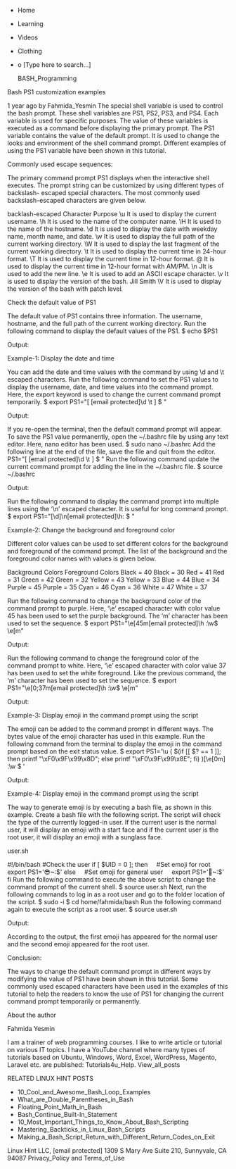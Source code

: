 





















































* Home
* Learning
* Videos
* Clothing
*
  o [Type here to search...]


   BASH_Programming


Bash PS1 customization examples

1 year ago
by Fahmida_Yesmin
The special shell variable is used to control the bash prompt. These shell
variables are PS1, PS2, PS3, and PS4. Each variable is used for specific
purposes. The value of these variables is executed as a command before
displaying the primary prompt. The PS1 variable contains the value of the
default prompt. It is used to change the looks and environment of the shell
command prompt. Different examples of using the PS1 variable have been shown in
this tutorial.

Commonly used escape sequences:

The primary command prompt PS1 displays when the interactive shell executes.
The prompt string can be customized by using different types of backslash-
escaped special characters. The most commonly used backslash-escaped characters
are given below.

backlash-escaped Character Purpose
\u                         It is used to display the current username.
\h                         It is used to the name of the computer name.
\H                         It is used to the name of the hostname.
\d                         It is used to display the date with weekday name,
                           month name, and date.
\w                         It is used to display the full path of the current
                           working directory.
\W                         It is used to display the last fragment of the
                           current working directory.
\t                         It is used to display the current time in 24-hour
                           format.
\T                         It is used to display the current time in 12-hour
                           format.
\@                         It is used to display the current time in 12-hour
                           format with AM/PM.
\n                         JIt is used to add the new line.
\e                         It is used to add an ASCII escape character.
\v                         It is used to display the version of the bash.
Jill                       Smith
\V                         It is used to display the version of the bash with
                           patch level.


Check the default value of PS1

The default value of PS1 contains three information. The username, hostname,
and the full path of the current working directory. Run the following command
to display the default values of the PS1.
$ echo $PS1

Output:


Example-1: Display the date and time

You can add the date and time values with the command by using \d and \t
escaped characters. Run the following command to set the PS1 values to display
the username, date, and time values into the command prompt. Here, the export
keyword is used to change the current command prompt temporarily.
$ export PS1="[ \[email protected]\d \t ] $ "

Output:

If you re-open the terminal, then the default command prompt will appear. To
save the PS1 value permanently, open the ~/.bashrc file by using any text
editor. Here, nano editor has been used.
$ sudo nano ~/.bashrc
Add the following line at the end of the file, save the file and quit from the
editor.
PS1="[ \[email protected]\d \t ] $ "
Run the following command update the current command prompt for adding the line
in the ~/.bashrc file.
$ source ~/.bashrc

Output:

Run the following command to display the command prompt into multiple lines
using the ‘\n’ escaped character. It is useful for long command prompt.
$ export PS1="[\d]\n\[email protected]\h: $ "

Example-2: Change the background and foreground color

Different color values can be used to set different colors for the background
and foreground of the command prompt. The list of the background and the
foreground color names with values is given below.

Background Colors Foreground Colors
Black = 40        Black = 30
Red = 41          Red = 31
Green = 42        Green = 32
Yellow = 43       Yellow = 33
Blue = 44         Blue = 34
Purple = 45       Purple = 35
Cyan = 46         Cyan = 36
White = 47        White = 37

Run the following command to change the background color of the command prompt
to purple. Here, ‘\e’ escaped character with color value 45 has been used to
set the purple background. The ‘m’ character has been used to set the sequence.
$ export PS1="\e[45m\[email protected]\h :\w$ \e[m"

Output:

Run the following command to change the foreground color of the command prompt
to white. Here, ‘\e’ escaped character with color value 37 has been used to set
the white foreground. Like the previous command, the ‘m’ character has been
used to set the sequence.
$ export PS1="\e[0;37m\[email protected]\h :\w$ \e[m"

Output:


Example-3: Display emoji in the command prompt using the script

The emoji can be added to the command prompt in different ways. The bytes value
of the emoji character has used in this example. Run the following command from
the terminal to display the emoji in the command prompt based on the exit
status value.
$ export PS1='\u ( $(if [[ $? == 1 ]]; then printf "\xF0\x9F\x99\x8D"; else
printf "\xF0\x9F\x99\x8E"; fi) )\[\e[0m\] :\w $ '

Output:


Example-4: Display emoji in the command prompt using the script

The way to generate emoji is by executing a bash file, as shown in this
example. Create a bash file with the following script. The script will check
the type of the currently logged-in user. If the current user is the normal
user, it will display an emoji with a start face and if the current user is the
root user, it will display an emoji with a sunglass face.

user.sh

#!/bin/bash
#Check the user
if [ $UID = 0 ]; then
    #Set emoji for root
    export PS1='😎️~:$'
else
    #Set emoji for general user
    export PS1='🤩️~:$'
fi
Run the following command to execute the above script to change the command
prompt of the current shell.
$ source user.sh
Next, run the following commands to log in as a root user and go to the folder
location of the script.
$ sudo -i
$ cd home/fahmida/bash
Run the following command again to execute the script as a root user.
$ source user.sh

Output:

According to the output, the first emoji has appeared for the normal user and
the second emoji appeared for the root user.

Conclusion:

The ways to change the default command prompt in different ways by modifying
the value of PS1 have been shown in this tutorial. Some commonly used escaped
characters have been used in the examples of this tutorial to help the readers
to know the use of PS1 for changing the current command prompt temporarily or
permanently.


About the author


Fahmida Yesmin

I am a trainer of web programming courses. I like to write article or tutorial
on various IT topics. I have a YouTube channel where many types of tutorials
based on Ubuntu, Windows, Word, Excel, WordPress, Magento, Laravel etc. are
published: Tutorials4u_Help.
View_all_posts

RELATED LINUX HINT POSTS


* 10_Cool_and_Awesome_Bash_Loop_Examples
* What_are_Double_Parentheses_in_Bash
* Floating_Point_Math_in_Bash
* Bash_Continue_Built-In_Statement
* 10_Most_Important_Things_to_Know_About_Bash_Scripting
* Mastering_Backticks_in_Linux_Bash_Scripts
* Making_a_Bash_Script_Return_with_Different_Return_Codes_on_Exit

Linux Hint LLC, [email protected]
1309 S Mary Ave Suite 210, Sunnyvale, CA 94087
 Privacy_Policy and Terms_of_Use
